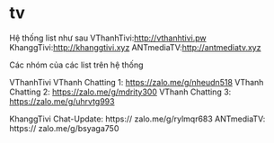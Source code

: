 # tv

Hệ thống list như sau
VThanhTivi:http://vthanhtivi.pw
KhanggTivi:http://khanggtivi.xyz
ANTmediaTV:http://antmediatv.xyz

Các nhóm của các list trên hệ thống

VThanhTivi 
VThanh Chatting 1: https://zalo.me/g/nheudn518
VThanh Chatting 2: https://zalo.me/g/mdrity300
VThanh Chatting 3: https://zalo.me/g/uhrvtg993

KhanggTivi
Chat-Update: https:// zalo.me/g/rylmqr683
ANTmediaTV: https:// zalo.me/g/bsyaga750
